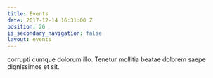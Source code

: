 ```yaml
---
title: Events
date: 2017-12-14 16:31:00 Z
position: 26
is_secondary_navigation: false
layout: events
---
```


corrupti cumque dolorum illo. Tenetur mollitia beatae dolorem saepe dignissimos et sit.

